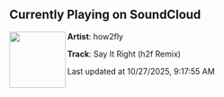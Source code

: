 ## Currently Playing on SoundCloud

[<img align="left" width="100" src="https://i1.sndcdn.com/artworks-aW8NvF2lXZE0Vp4y-1vvGJg-t500x500.png">](https://soundcloud.com/how2flyyy/how2fly-say-it-right)

**Artist**: how2fly 

**Track**: Say It Right (h2f Remix)

Last updated at 10/27/2025, 9:17:55 AM
